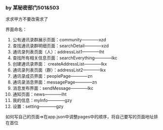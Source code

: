 ### by 某秘密部门501&503

求求甲方不要改需求了

界面命名：
1. 公有通讯录群展示页面：community————xzd
2. 查找通讯录群明细页面：searchDetail————xzd
3. 通讯录列表页面（人）：addressList1————lht
4. 查找所有相关信息页面：searchEverything————lkc
5. 创建通讯录界面： createAddressList————lkx
6. 通讯录列表页面（群）：addressList2————lkx
7. 通讯录成员界面：peoplePage————zn
8. 通讯录消息界面：messagePage————zn
9. 消息发布界面：sendMessage————lkc
10. 通知页面：news————lht
11. 我的信息：myInfo————gzy
12. 设置：setting————gzy



如何写自己的页面=>在app.json中调整pages中的顺序，将自己要写的页面地址排在首位